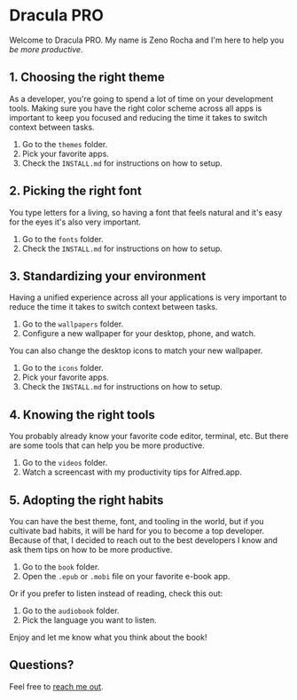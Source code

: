 # Dracula PRO

Welcome to Dracula PRO. My name is Zeno Rocha and I'm here to help you *be more productive*.

## 1. Choosing the right theme

As a developer, you're going to spend a lot of time on your development tools. Making sure you have the right color scheme across all apps is important to keep you focused and reducing the time it takes to switch context between tasks.

1. Go to the `themes` folder.
2. Pick your favorite apps.
3. Check the `INSTALL.md` for instructions on how to setup.

## 2. Picking the right font

You type letters for a living, so having a font that feels natural and it's easy for the eyes it's also very important.

1. Go to the `fonts` folder.
2. Check the `INSTALL.md` for instructions on how to setup.

## 3. Standardizing your environment

Having a unified experience across all your applications is very important to reduce the time it takes to switch context between tasks.

1. Go to the `wallpapers` folder.
2. Configure a new wallpaper for your desktop, phone, and watch.

You can also change the desktop icons to match your new wallpaper.

1. Go to the `icons` folder.
2. Pick your favorite apps.
3. Check the `INSTALL.md` for instructions on how to setup.

## 4. Knowing the right tools

You probably already know your favorite code editor, terminal, etc. But there are some tools that can help you be more productive.

1. Go to the `videos` folder.
2. Watch a screencast with my productivity tips for Alfred.app.

## 5. Adopting the right habits

You can have the best theme, font, and tooling in the world, but if you cultivate bad habits, it will be hard for you to become a top developer. Because of that, I decided to reach out to the best developers I know and ask them tips on how to be more productive.

1. Go to the `book` folder.
2. Open the `.epub` or `.mobi` file on your favorite e-book app.

Or if you prefer to listen instead of reading, check this out:

1. Go to the `audiobook` folder.
2. Pick the language you want to listen.

Enjoy and let me know what you think about the book!

## Questions?

Feel free to [reach me out](mailto:zeno@draculatheme.com).